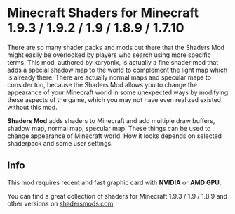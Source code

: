 # Minecraft Shaders for Minecraft 1.9.3 / 1.9.2 / 1.9 / 1.8.9 / 1.7.10

There are so many shader packs and mods out there that the Shaders Mod might easily be overlooked by players who search using more specific terms. This mod, authored by karyonix, is actually a fine shader mod that adds a special shadow map to the world to complement the light map which is already there. There are actually normal maps and specular maps to consider too, because the Shaders Mod allows you to change the appearance of your Minecraft world in some unexpected ways by modifying these aspects of the game, which you may not have even realized existed without this mod.

<b>Shaders Mod</b> adds shaders to Minecraft and add multiple draw buffers, shadow map, normal map, specular map. These things can be used to change appearance of Minecraft world. How it looks depends on selected shaderpack and some user settings.

## Info

This mod requires recent and fast graphic card with <b>NVIDIA</b> or <b>AMD GPU</b>.

You can find a great collection of shaders for Minecraft 1.9.3 / 1.9 / 1.8.9 and other versions on <a href="http://shadersmods.com/">shadersmods.com</a>.

